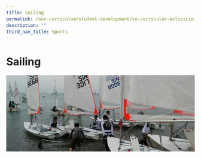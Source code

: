 ```yaml
---
title: Sailing
permalink: /our-curriculum/student-development/co-curricular-activities/sports-games/sailing/
description: ""
third_nav_title: Sports
---
```

# **Sailing**

![](/images/Sailing.jpg)